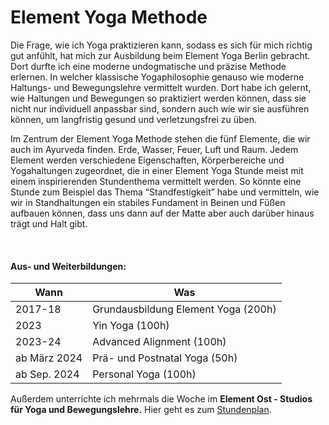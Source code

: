 # Element Yoga Methode

Die Frage, wie ich Yoga praktizieren kann, sodass es sich für mich richtig gut anfühlt, hat mich zur Ausbildung beim
Element Yoga Berlin gebracht. Dort durfte ich eine moderne undogmatische und präzise Methode erlernen. In welcher
klassische Yogaphilosophie genauso wie moderne Haltungs- und Bewegungslehre vermittelt wurden.
Dort habe ich gelernt, wie Haltungen und Bewegungen so praktiziert werden können, dass sie nicht nur individuell
anpassbar sind, sondern auch wie wir sie ausführen können, um langfristig gesund und verletzungsfrei zu üben.

Im Zentrum der Element Yoga Methode stehen die fünf Elemente, die wir auch im Ayurveda finden. Erde, Wasser, Feuer,
Luft und Raum. Jedem Element werden verschiedene Eigenschaften, Körperbereiche und Yogahaltungen zugeordnet, die in
einer Element Yoga Stunde meist mit einem inspirierenden Stundenthema vermittelt werden.
So könnte eine Stunde zum Beispiel das Thema “Standfestigkeit” habe und vermitteln, wie wir in Standhaltungen ein
stabiles Fundament in Beinen und Füßen aufbauen können, dass uns dann auf der Matte aber auch darüber hinaus trägt und
Halt gibt.

<br>

#### Aus- und Weiterbildungen:

| Wann         | Was                                 |
|--------------|-------------------------------------|
| 2017-18      | Grundausbildung Element Yoga (200h) |
| 2023         | Yin Yoga (100h)                     |
| 2023-24      | Advanced Alignment (100h)           |
| ab März 2024 | Prä- und Postnatal Yoga (50h)       |
| ab Sep. 2024 | Personal Yoga (100h)                |

Außerdem unterrichte ich mehrmals die Woche im **Element Ost - Studios für Yoga und Bewegungslehre.**
Hier geht es zum [Stundenplan](https://element-ost.yoga/stundenplan-buchung").
